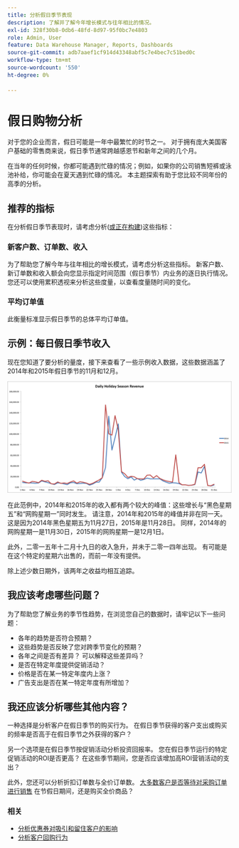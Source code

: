 ```yaml
---
title: 分析假日季节表现
description: 了解并了解今年增长模式与往年相比的情况。
exl-id: 328f30b8-0db6-48fd-8d97-95f0bc7e4803
role: Admin, User
feature: Data Warehouse Manager, Reports, Dashboards
source-git-commit: adb7aaef1cf914d43348abf5c7e4bec7c51bed0c
workflow-type: tm+mt
source-wordcount: '550'
ht-degree: 0%

---
```


# 假日购物分析

对于您的企业而言，假日可能是一年中最繁忙的时节之一。 对于拥有庞大美国客户基础的零售商来说，假日季节通常跨越感恩节和新年之间的几个月。

在当年的任何时候，你都可能遇到忙碌的情况；例如，如果你的公司销售短裤或泳池补给，你可能会在夏天遇到忙碌的情况。 本主题探索有助于您比较不同年份的高季的分析。

## 推荐的指标

在分析假日季节表现时，请考虑分析([或正在构建](../../data-user/reports/ess-manage-data-metrics.md))这些指标：

### 新客户数、订单数、收入

为了帮助您了解今年与往年相比的增长模式，请考虑分析这些指标。 新客户数、新订单数和收入额会向您显示指定时间范围（假日季节）内业务的逐日执行情况。 您还可以使用累积透视来分析这些度量，以查看度量随时间的变化。

### 平均订单值

此衡量标准显示假日季节的总体平均订单值。

## 示例：每日假日季节收入

现在您知道了要分析的量度，接下来查看了一些示例收入数据，这些数据涵盖了2014年和2015年假日季节的11月和12月。

![2014及2015年每日假日季节收入](../../assets/Analyzing_holiday_season.png)

在此范例中，2014年和2015年的收入都有两个较大的峰值：这些增长与“黑色星期五”和“网购星期一”同时发生。 请注意，2014年和2015年的峰值并非在同一天。 这是因为2014年黑色星期五为11月27日，2015年是11月28日。 同样，2014年的网购星期一是11月30日，2015年的网购星期一是12月1日。

此外，二零一五年十二月十九日的收入急升，并未于二零一四年出现。 有可能是在这个特定的星期六出售的，而前一年没有提供。

除上述少数日期外，该两年之收益均相互追踪。

## 我应该考虑哪些问题？

为了帮助您了解业务的季节性趋势，在浏览您自己的数据时，请牢记以下一些问题：

* 各年的趋势是否符合预期？
* 这些趋势是否反映了您对跨季节变化的预期？
* 各年之间是否有差异？ 可以解释这些差异吗？
* 是否在特定年度提供促销活动？
* 价格是否在某一特定年度内上涨？
* 广告支出是否在某一特定年度有所增加？

## 我还应该分析哪些其他内容？

一种选择是分析客户在假日季节的购买行为。 在假日季节获得的客户支出或购买的频率是否高于在假日季节之外获得的客户？

另一个选项是在假日季节按促销活动分析投资回报率。 您在假日季节运行的特定促销活动的ROI是否更高？ 在这些季节期间，您是否应该增加高ROI营销活动的支出？

此外，您还可以分析折扣订单数与全价订单数。 [大多数客户是否等待对采购订单进行销售](../analysis/coupon-usage.md) 在节假日期间，还是购买全价商品？

### 相关

* [分析优惠券对吸引和留住客户的影响](../analysis/coupon-impact.md)
* [分析客户回购行为](../analysis/repurchase-behavior.md)
